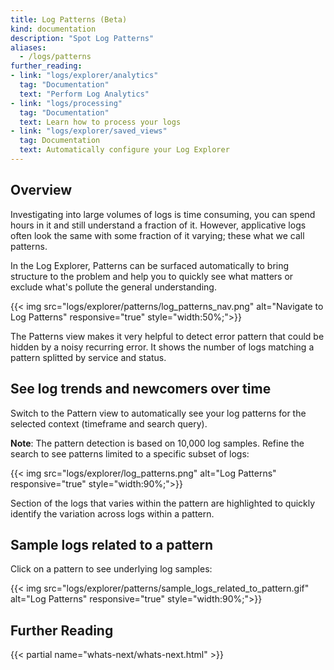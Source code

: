 ```yaml
---
title: Log Patterns (Beta)
kind: documentation
description: "Spot Log Patterns"
aliases:
  - /logs/patterns
further_reading:
- link: "logs/explorer/analytics"
  tag: "Documentation"
  text: "Perform Log Analytics"
- link: "logs/processing"
  tag: "Documentation"
  text: Learn how to process your logs
- link: "logs/explorer/saved_views"
  tag: Documentation
  text: Automatically configure your Log Explorer
---
```


## Overview

Investigating into large volumes of logs is time consuming, you can spend hours in it and still understand a fraction of it. However, applicative logs often look the same with some fraction of it varying; these what we call patterns.

In the Log Explorer, Patterns can be surfaced automatically to bring structure to the problem and help you to quickly see what matters or exclude what's pollute the general understanding.


{{< img src="logs/explorer/patterns/log_patterns_nav.png" alt="Navigate to Log Patterns" responsive="true" style="width:50%;">}}

The Patterns view makes it very helpful to detect error pattern that could be hidden by a noisy recurring error. It shows the number of logs matching a pattern splitted by service and status.

## See log trends and newcomers over time

Switch to the Pattern view to automatically see your log patterns for the selected context (timeframe and search query).

**Note**: The pattern detection is based on 10,000 log samples. Refine the search to see patterns limited to a specific subset of logs:

{{< img src="logs/explorer/log_patterns.png" alt="Log Patterns" responsive="true" style="width:90%;">}}

Section of the logs that varies within the pattern are highlighted to quickly identify the variation across logs within a pattern.

## Sample logs related to a pattern

Click on a pattern to see underlying log samples:

{{< img src="logs/explorer/patterns/sample_logs_related_to_pattern.gif" alt="Log Patterns" responsive="true" style="width:90%;">}}

## Further Reading

{{< partial name="whats-next/whats-next.html" >}}